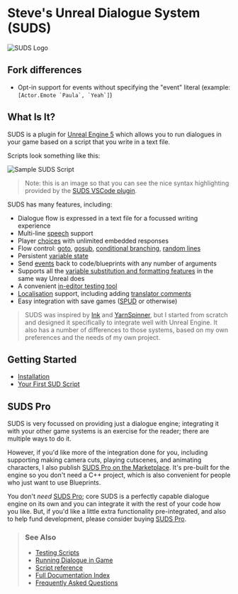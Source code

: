 # Steve's Unreal Dialogue System (SUDS)

![SUDS Logo](Resources/Icon128.png)

## Fork differences
- Opt-in support for events without specifying the "event" literal (example: ``[Actor.Emote `Paula`, `Yeah`]``)

## What Is It?

SUDS is a plugin for [Unreal Engine 5](https://unrealengine.com/) which allows you
to run dialogues in your game based on a script that you write in a text 
file.

Scripts look something like this:

![Sample SUDS Script](docs/img/samplescript.png)

> Note: this is an image so that you can see the nice syntax highlighting provided by the
> [SUDS VSCode plugin](https://marketplace.visualstudio.com/items?itemName=sstreeting.suds-code).

SUDS has many features, including:

* Dialogue flow is expressed in a text file for a focussed writing experience
* Multi-line [speech](docs/SpeakerLines.md) support
* Player [choices](docs/ChoiceLines.md) with unlimited embedded responses
* Flow control: [goto](docs/GotoLines.md), [gosub](docs/GosubLines.md), [conditional branching](docs/ConditionalLines), [random lines](docs/RandomLines.md)
* Persistent [variable state](docs/Variables.md)
* Send [events](docs/EventLines.md) back to code/blueprints with any number of arguments
* Supports all the [variable substitution and formatting features](docs/TextMarkup.md) in the same way Unreal does
* A convenient [in-editor testing tool](docs/Testing.md)
* [Localisation](docs/Localisation.md) support, including adding [translator comments](docs/LocalisationTranslatorComments.md)
* Easy integration with save games ([SPUD](https://github.com/sinbad/SPUD) or otherwise)

> SUDS was inspired by [Ink](https://www.inklestudios.com/ink/) and
> [YarnSpinner](https://yarnspinner.dev/), but I started from scratch and 
> designed it specifically to integrate well with Unreal Engine. It also has a 
> number of differences to those systems, based on my own preferences and the 
> needs of my own project.

## Getting Started

* [Installation](docs/Installation.md)
* [Your First SUD Script](docs/MyFirstSUDScript.md)

## SUDS Pro

SUDS is very focussed on providing just a dialogue engine; integrating it with
your other game systems is an exercise for the reader; there are multiple ways
to do it. 

However, if you'd like more of the integration done for you, including supporting
making camera cuts, playing cutscenes, and animating characters, I also publish
[SUDS Pro on the Marketplace](https://unrealengine.com/marketplace/en-US/product/suds-pro-dialogue-system).
It's pre-built for the engine so you don't need a C++ project, which is also
convenient for people who just want to use Blueprints.

You don't *need* [SUDS Pro](https://unrealengine.com/marketplace/en-US/product/suds-pro-dialogue-system); 
core SUDS is a perfectly capable dialogue engine on its own
and you can integrate it with the rest of your code how you like. But, if you'd like a little extra 
functionality pre-integrated, and also to help fund development, please consider
buying [SUDS Pro](https://unrealengine.com/marketplace/en-US/product/suds-pro-dialogue-system).

> ### See Also
> * [Testing Scripts](docs/Testing.md)
> * [Running Dialogue in Game](docs/RunningDialogue.md)
> * [Script reference](docs/ScriptReference.md)
> * [Full Documentation Index](Index.md)
> * [Frequently Asked Questions](docs/FAQ.md)


